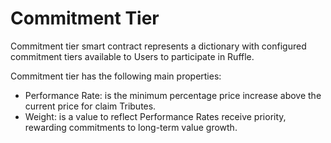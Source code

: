 # Commitment Tier

Commitment tier smart contract represents a dictionary with configured commitment tiers available to
Users to participate in Ruffle.

Commitment tier has the following main properties:

- Performance Rate: is the minimum percentage price increase above the current price for claim Tributes.
- Weight: is a value to reflect Performance Rates receive priority, rewarding commitments to long-term value growth.
